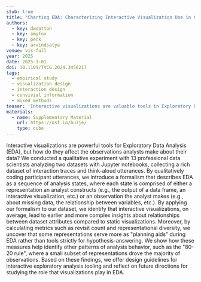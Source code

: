 ```yaml
---
stub: true
title: "Charting EDA: Characterizing Interactive Visualization Use in Computational Notebooks with a Mixed-Methods Formalism"
authors:
  - key: dwootton
  - key: amyfox
  - key: peck 
  - key: arvindsatya
venue: vis-full
year: 2025
date: 2025-1-01
doi: 10.1109/TVCG.2024.3456217
tags:
  - empirical study
  - visualization design
  - interaction design
  - convivial information
  - mixed methods
teaser: 'Interactive visualizations are valuable tools in Exploratory Data Analysis (EDA), but their impact on how analysts interpret data is not well understood. Through a study with 13 professional data scientists using Jupyter notebooks, we observed that interactive visualizations lead to earlier and more intricate insights compared to static views. Our analysis highlights distinct patterns, like the "80-20 rule" in data observations, and provides design guidelines for crafting more effective interactive analysis tools.'
materials:
  - name: Supplementary Material
    url: https://osf.io/bu7je/
    type: cube
---
```


Interactive visualizations are powerful tools for Exploratory Data Analysis (EDA), but how do they affect the observations analysts make about their data? We conducted a qualitative experiment with 13 professional data scientists analyzing two datasets with Jupyter notebooks, collecting a rich dataset of interaction traces and think-aloud utterances. By qualitatively coding participant utterances, we introduce a formalism that describes EDA as a sequence of analysis states, where each state is comprised of either a representation an analyst constructs (e.g., the output of a data frame, an interactive visualization, etc.) or an observation the analyst makes (e.g., about missing data, the relationship between variables, etc.). By applying our formalism to our dataset, we identify that interactive visualizations, on average, lead to earlier and more complex insights about relationships between dataset attributes compared to static visualizations. Moreover, by calculating metrics such as revisit count and representational diversity, we uncover that some representations serve more as "planning aids" during EDA rather than tools strictly for hypothesis-answering. We show how these measures help identify other patterns of analysis behavior, such as the "80-20 rule", where a small subset of representations drove the majority of observations. Based on these findings, we offer design guidelines for interactive exploratory analysis tooling and reflect on future directions for studying the role that visualizations play in EDA. 